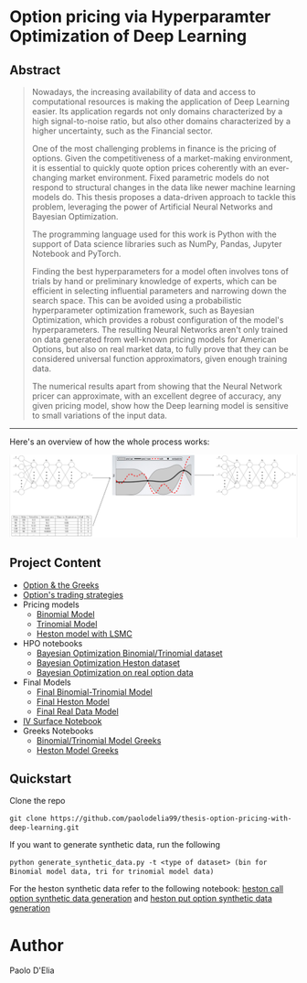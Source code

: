 # Option pricing via Hyperparamter Optimization of Deep Learning

## Abstract

 > Nowadays, the increasing availability of data and access to computational resources is making the application of Deep Learning easier. Its application regards not only domains characterized by a high signal-to-noise ratio, but also other domains characterized by a higher uncertainty, such as the Financial sector. 
 > 
 > One of the most challenging problems in finance is the pricing of options.
Given the competitiveness of a market-making environment, it is essential to quickly quote option prices coherently with an ever-changing market environment. Fixed parametric models do not respond to structural changes in the data like newer machine learning models do. This thesis proposes a data-driven approach to tackle this problem, leveraging the power of Artificial Neural Networks and Bayesian Optimization. 
 > 
 > The programming language used for this work is Python with the support of Data science libraries such as NumPy, Pandas, Jupyter Notebook and PyTorch.
 > 
 > Finding the best hyperparameters for a model often involves tons of trials by hand or preliminary knowledge of experts, which can be efficient in selecting influential parameters and narrowing down the search space.   This can be avoided using a probabilistic hyperparameter optimization framework, such as Bayesian Optimization, which provides a robust configuration of the model's hyperparameters. 
The resulting Neural Networks aren't only trained on data generated from well-known pricing models for American Options, but also on real market data, to fully prove that they can be considered universal function approximators, given enough training data. 
 > 
 > The numerical results apart from showing that the Neural Network pricer can approximate, with an excellent degree of accuracy, any given pricing model, show how the Deep learning model is sensitive to small variations of the input data. 

---

Here's an overview of how the whole process works:

![img](assets/pro-thesis.png)


## Project Content

- [Option & the Greeks](notebooks/Options.ipynb)
- [Option's trading strategies](notebooks/Options-Strategies.ipynb)
- Pricing models
  - [Binomial Model](pricing_models/bomp.py)
  - [Trinomial Model](pricing_models/trinomial_tree.py)
  - [Heston model with LSMC](notebooks/tff-lsmc-option-generator-heston-calls.ipynb)
- HPO notebooks
  - [Bayesian Optimization Binomial/Trinomial dataset](notebooks/AX_HPO_binomial_trinomial.ipynb)
  - [Bayesian Optimization Heston dataset](notebooks/AX_HPO_heston.ipynb)
  - [Bayesian Optimization on real option data](notebooks/AX_HPO_real_data.ipynb)
- Final Models
  - [Final Binomial-Trinomial Model](notebooks/Final-Model-BinTri.ipynb)
  - [Final Heston Model](notebooks/Final-Model-Heston.ipynb)
  - [Final Real Data Model](notebooks/Final-Model-Real-Data.ipynb)
- [IV Surface Notebook](notebooks/Finding_IV_Heston.ipynb)
- Greeks Notebooks
  - [Binomial/Trinomial Model Greeks](notebooks/Finding_the_option's_greeks_BinTri.ipynb)
  - [Heston Model Greeks](notebooks/Finding_the_option's_greeks_Heston.ipynb)


## Quickstart

Clone the repo

    git clone https://github.com/paolodelia99/thesis-option-pricing-with-deep-learning.git

If you want to generate synthetic data, run the following

    python generate_synthetic_data.py -t <type of dataset> (bin for Binomial model data, tri for trinomial model data)

For the heston synthetic data refer to the following notebook:
[heston call option synthetic data generation](notebooks/tff_lsmc_option_generator_heston_calls.ipynb) and 
[heston put option synthetic data generation](notebooks/tff_lsmc_option_generator_heston_puts.ipynb)



# Author 

Paolo D'Elia
